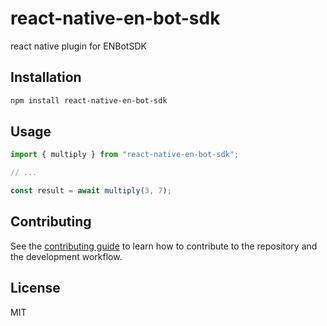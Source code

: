 # react-native-en-bot-sdk

react native plugin for ENBotSDK

## Installation

```sh
npm install react-native-en-bot-sdk
```

## Usage

```js
import { multiply } from "react-native-en-bot-sdk";

// ...

const result = await multiply(3, 7);
```

## Contributing

See the [contributing guide](CONTRIBUTING.md) to learn how to contribute to the repository and the development workflow.

## License

MIT
